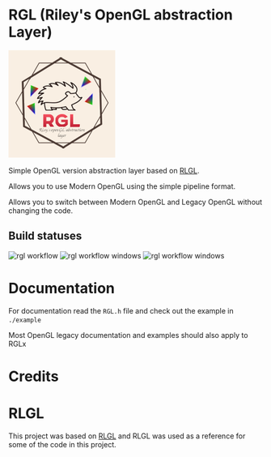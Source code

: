 # RGL (Riley's OpenGL abstraction Layer)
![logo](logo.png)

Simple OpenGL version abstraction layer based on [RLGL](https://github.com/raysan5/raylib/blob/master/src/rlgl.h). 

Allows you to use Modern OpenGL using the simple pipeline format.

Allows you to switch between Modern OpenGL and Legacy OpenGL without changing the code.

## Build statuses
![rgl workflow](https://github.com/ColleagueRiley/RGL/actions/workflows/linux.yml/badge.svg)
![rgl workflow windows](https://github.com/ColleagueRiley/RGL/actions/workflows/windows.yml/badge.svg)
![rgl workflow windows](https://github.com/ColleagueRiley/RGL/actions/workflows/macos.yml/badge.svg)

# Documentation 
For documentation read the `RGL.h` file and check out the example in `./example`

Most OpenGL legacy documentation and examples should also apply to RGLx

# Credits

# RLGL
This project was based on [RLGL](https://github.com/raysan5/raylib/blob/master/src/rlgl.h) and RLGL was used as a reference for some of the code in this project.